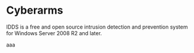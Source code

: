 # Cyberarms
IDDS is a free and open source intrusion detection and prevention system for Windows Server 2008 R2 and later. 


aaa